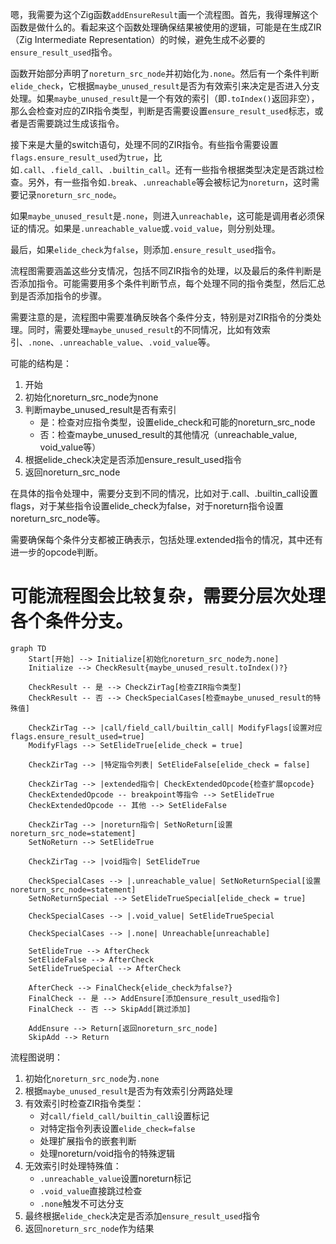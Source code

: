 嗯，我需要为这个Zig函数`addEnsureResult`画一个流程图。首先，我得理解这个函数是做什么的。看起来这个函数处理确保结果被使用的逻辑，可能是在生成ZIR（Zig Intermediate Representation）的时候，避免生成不必要的`ensure_result_used`指令。

函数开始部分声明了`noreturn_src_node`并初始化为`.none`。然后有一个条件判断`elide_check`，它根据`maybe_unused_result`是否为有效索引来决定是否进入分支处理。如果`maybe_unused_result`是一个有效的索引（即`.toIndex()`返回非空），那么会检查对应的ZIR指令类型，判断是否需要设置`ensure_result_used`标志，或者是否需要跳过生成该指令。

接下来是大量的switch语句，处理不同的ZIR指令。有些指令需要设置`flags.ensure_result_used`为`true`，比如`.call`、`.field_call`、`.builtin_call`。还有一些指令根据类型决定是否跳过检查。另外，有一些指令如`.break`、`.unreachable`等会被标记为`noreturn`，这时需要记录`noreturn_src_node`。

如果`maybe_unused_result`是`.none`，则进入`unreachable`，这可能是调用者必须保证的情况。如果是`.unreachable_value`或`.void_value`，则分别处理。

最后，如果`elide_check`为`false`，则添加`.ensure_result_used`指令。

流程图需要涵盖这些分支情况，包括不同ZIR指令的处理，以及最后的条件判断是否添加指令。可能需要用多个条件判断节点，每个处理不同的指令类型，然后汇总到是否添加指令的步骤。

需要注意的是，流程图中需要准确反映各个条件分支，特别是对ZIR指令的分类处理。同时，需要处理`maybe_unused_result`的不同情况，比如有效索引、`.none`、`.unreachable_value`、`.void_value`等。

可能的结构是：

1. 开始
2. 初始化noreturn_src_node为none
3. 判断maybe_unused_result是否有索引
   - 是：检查对应指令类型，设置elide_check和可能的noreturn_src_node
   - 否：检查maybe_unused_result的其他情况（unreachable_value, void_value等）
4. 根据elide_check决定是否添加ensure_result_used指令
5. 返回noreturn_src_node

在具体的指令处理中，需要分支到不同的情况，比如对于.call、.builtin_call设置flags，对于某些指令设置elide_check为false，对于noreturn指令设置noreturn_src_node等。

需要确保每个条件分支都被正确表示，包括处理.extended指令的情况，其中还有进一步的opcode判断。

可能流程图会比较复杂，需要分层次处理各个条件分支。
================================================
```mermaid
graph TD
    Start[开始] --> Initialize[初始化noreturn_src_node为.none]
    Initialize --> CheckResult{maybe_unused_result.toIndex()?}
    
    CheckResult -- 是 --> CheckZirTag[检查ZIR指令类型]
    CheckResult -- 否 --> CheckSpecialCases[检查maybe_unused_result的特殊值]
    
    CheckZirTag --> |call/field_call/builtin_call| ModifyFlags[设置对应flags.ensure_result_used=true]
    ModifyFlags --> SetElideTrue[elide_check = true]
    
    CheckZirTag --> |特定指令列表| SetElideFalse[elide_check = false]
    
    CheckZirTag --> |extended指令| CheckExtendedOpcode{检查扩展opcode}
    CheckExtendedOpcode -- breakpoint等指令 --> SetElideTrue
    CheckExtendedOpcode -- 其他 --> SetElideFalse
    
    CheckZirTag --> |noreturn指令| SetNoReturn[设置noreturn_src_node=statement]
    SetNoReturn --> SetElideTrue
    
    CheckZirTag --> |void指令| SetElideTrue
    
    CheckSpecialCases --> |.unreachable_value| SetNoReturnSpecial[设置noreturn_src_node=statement]
    SetNoReturnSpecial --> SetElideTrueSpecial[elide_check = true]
    
    CheckSpecialCases --> |.void_value| SetElideTrueSpecial
    
    CheckSpecialCases --> |.none| Unreachable[unreachable]
    
    SetElideTrue --> AfterCheck
    SetElideFalse --> AfterCheck
    SetElideTrueSpecial --> AfterCheck
    
    AfterCheck --> FinalCheck{elide_check为false?}
    FinalCheck -- 是 --> AddEnsure[添加ensure_result_used指令]
    FinalCheck -- 否 --> SkipAdd[跳过添加]
    
    AddEnsure --> Return[返回noreturn_src_node]
    SkipAdd --> Return
``` 

流程图说明：
1. 初始化`noreturn_src_node`为`.none`
2. 根据`maybe_unused_result`是否为有效索引分两路处理
3. 有效索引时检查ZIR指令类型：
   - 对`call/field_call/builtin_call`设置标记
   - 对特定指令列表设置`elide_check=false`
   - 处理扩展指令的嵌套判断
   - 处理noreturn/void指令的特殊逻辑
4. 无效索引时处理特殊值：
   - `.unreachable_value`设置noreturn标记
   - `.void_value`直接跳过检查
   - `.none`触发不可达分支
5. 最终根据`elide_check`决定是否添加`ensure_result_used`指令
6. 返回`noreturn_src_node`作为结果